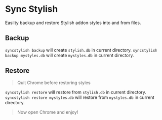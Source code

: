 # Sync Stylish

Easilty backup and restore Stylish addon styles into and from files.

## Backup

`syncstylish backup` will create `stylish.db` in current directory.
`syncstylish backup mystyles.db` will create `mystyles.db` in current directory.

## Restore

> Quit Chrome before restoring styles

`syncstylish restore` will restore from `stylish.db` in current directory.
`syncstylish restore mystyles.db` will restore from `mystyles.db` in current directory.

> Now open Chrome and enjoy!
